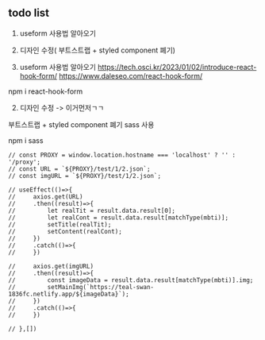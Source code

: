 ## todo list

1. useform 사용법 알아오기
2. 디자인 수정( 부트스트랩 + styled component 폐기)


1. useform 사용법 알아오기
https://tech.osci.kr/2023/01/02/introduce-react-hook-form/
https://www.daleseo.com/react-hook-form/


npm i react-hook-form



2. 디자인 수정 -> 이거먼저ㄱㄱ


부트스트랩 + styled component 폐기
sass 사용

npm i sass



    // const PROXY = window.location.hostname === 'localhost' ? '' : '/proxy';
    // const URL = `${PROXY}/test/1/2.json`;
    // const imgURL = `${PROXY}/test/1/2.json`;

    // useEffect(()=>{
    //     axios.get(URL)
    //     .then((result)=>{
    //         let realTit = result.data.result[0];
    //         let realCont = result.data.result[matchType(mbti)];
    //         setTitle(realTit);
    //         setContent(realCont);
    //     })
    //     .catch(()=>{
    //     })

    //     axios.get(imgURL)
    //     .then((result)=>{
    //         const imageData = result.data.result[matchType(mbti)].img;
    //         setMainImg(`https://teal-swan-1836fc.netlify.app/${imageData}`);
    //     })
    //     .catch(()=>{
    //     })

    // },[])